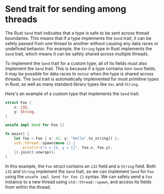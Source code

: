 # Send trait for sending among threads

The Rust `Send` trait indicates that a type is safe to be sent across thread boundaries. This means that if a type implements the `Send` trait, it can be safely passed from one thread to another without causing any data races or undefined behavior. For example, the `String` type in Rust implements the `Send` trait, which means it can be safely shared across multiple threads.

To implement the `Send` trait for a custom type, all of its fields must also implement the `Send` trait. This is because if a type contains non-`Send` fields, it may be possible for data races to occur when the type is shared across threads. The `Send` trait is automatically implemented for most primitive types in Rust, as well as many standard library types like `Vec` and `String`.

Here's an example of a custom type that implements the `Send` trait:

```rust
struct Foo {
    x: i32,
    y: String,
}

unsafe impl Send for Foo {}

fn main() {
    let foo = Foo { x: 42, y: "Hello".to_string() };
    std::thread::spawn(move || {
        println!("x = {}, y = {}", foo.x, foo.y);
    }).join().unwrap();
}
```

In this example, the `Foo` struct contains an `i32` field and a `String` field. Both `i32` and `String` implement the `Send` trait, so we can implement `Send` for `Foo` using the `unsafe impl Send for Foo {}` syntax. We can safely send a `Foo` instance to a new thread using `std::thread::spawn`, and access its fields from within the thread.
